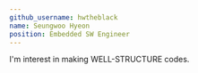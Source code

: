 ```yaml
---
github_username: hwtheblack
name: Seungwoo Hyeon
position: Embedded SW Engineer
---
```

I'm interest in making WELL-STRUCTURE codes.
